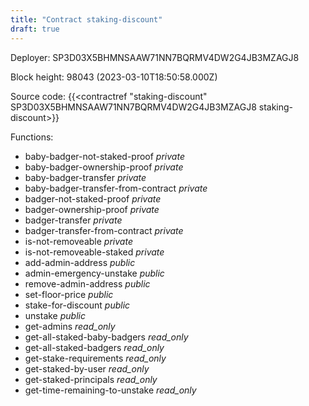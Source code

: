 ```yaml
---
title: "Contract staking-discount"
draft: true
---
```

Deployer: SP3D03X5BHMNSAAW71NN7BQRMV4DW2G4JB3MZAGJ8


 



Block height: 98043 (2023-03-10T18:50:58.000Z)

Source code: {{<contractref "staking-discount" SP3D03X5BHMNSAAW71NN7BQRMV4DW2G4JB3MZAGJ8 staking-discount>}}

Functions:

* baby-badger-not-staked-proof _private_
* baby-badger-ownership-proof _private_
* baby-badger-transfer _private_
* baby-badger-transfer-from-contract _private_
* badger-not-staked-proof _private_
* badger-ownership-proof _private_
* badger-transfer _private_
* badger-transfer-from-contract _private_
* is-not-removeable _private_
* is-not-removeable-staked _private_
* add-admin-address _public_
* admin-emergency-unstake _public_
* remove-admin-address _public_
* set-floor-price _public_
* stake-for-discount _public_
* unstake _public_
* get-admins _read_only_
* get-all-staked-baby-badgers _read_only_
* get-all-staked-badgers _read_only_
* get-stake-requirements _read_only_
* get-staked-by-user _read_only_
* get-staked-principals _read_only_
* get-time-remaining-to-unstake _read_only_
